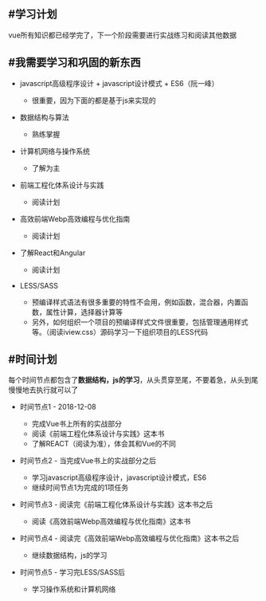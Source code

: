 ## #学习计划

vue所有知识都已经学完了，下一个阶段需要进行实战练习和阅读其他数据

## #我需要学习和巩固的新东西

- javascript高级程序设计 + javascript设计模式 + ES6（阮一峰）
    + 很重要，因为下面的都是基于js来实现的

- 数据结构与算法
    + 熟练掌握

- 计算机网络与操作系统
    + 了解为主

- 前端工程化体系设计与实践
    + 阅读计划

- 高效前端Webp高效编程与优化指南
    + 阅读计划

- 了解React和Angular
    + 阅读计划

- LESS/SASS 
    + 预编译样式语法有很多重要的特性不会用，例如函数，混合器，内置函数，属性计算，选择器计算等
    + 另外，如何组织一个项目的预编译样式文件很重要，包括管理通用样式等。（阅读iview.css）源码学习一下组织项目的LESS代码

## #时间计划

每个时间节点都包含了**数据结构，js的学习**，从头贯穿至尾，不要着急，从头到尾慢慢地去执行就可以了

- 时间节点1 - 2018-12-08

    * 完成Vue书上所有的实战部分
    * 阅读《前端工程化体系设计与实践》这本书
    * 了解REACT（阅读为准），体会其和Vue的不同
   

- 时间节点2 - 当完成Vue书上的实战部分之后

    * 学习javascript高级程序设计，javascript设计模式，ES6
    * 继续时间节点1为完成的1项任务

- 时间节点3 - 阅读完《前端工程化体系设计与实践》这本书之后

    * 阅读《高效前端Webp高效编程与优化指南》这本书    
    
- 时间节点4 - 阅读完《高效前端Webp高效编程与优化指南》这本书之后

    * 继续数据结构，js的学习    

- 时间节点5 - 学习完LESS/SASS后

    * 学习操作系统和计算机网络
    
